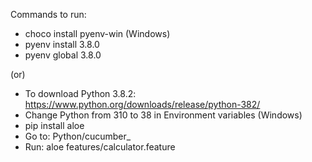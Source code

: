 Commands to run:
 - choco install pyenv-win (Windows)
 - pyenv install 3.8.0
 - pyenv global 3.8.0

 (or) 

 - To download Python 3.8.2:  https://www.python.org/downloads/release/python-382/
 - Change Python from 310 to 38 in Environment variables (Windows)
 - pip install aloe
 - Go to: Python/cucumber_ 
 - Run: aloe features/calculator.feature